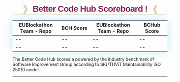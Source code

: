 <h1 id="scoreboardtitle" style="font-weight: bolder;
    text-align: center;
    border-bottom: #d8c69ec7;
    border-bottom-width: 2px;
    border-bottom-left-radius: 10px;
    border-bottom-style: solid;
    border-bottom-right-radius: 10px;
    font-family: sans-serif;
    letter-spacing: -1px;
    color: #82254e;"><span style="color:#d8c69ec7">&#10097;</span>&nbsp; Better Code Hub Scoreboard ! &nbsp;<span style="color:#d8c69ec7">&#10096;</span></h1>

<table style="box-shadow:0px 0px 25px #bdeafb;">
<colgroup>
<col width="30%" />
<col width="20%" />
<col width="30%" />
<col width="20%" />
</colgroup>
<thead>
<tr class="header">
<th>EUBlockathon Team - Repo</th>
<th>BCH Score</th>
<th>EUBlockathon Team - Repo</th>
<th>BCHub Score</th>
</tr>
</thead>
<tbody>
<tr> 
 </tr>   

<tr>
<td markdown="span">--</td>
<td markdown="span">--</td>
<td markdown="span">--</td>
<td markdown="span">--</td>
</tr>


<tr>
<td markdown="span">--</td>
<td markdown="span">--</td>
<td markdown="span">--</td>
<td markdown="span">--</td>
</tr>

</tbody>
</table>


The Better Code Hub scores a powered by the industry benchmark of Software Improvement Group according to SIG/TÜViT Maintainability ISO 25010 model.

<hr>


